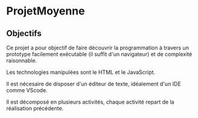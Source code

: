 # ProjetMoyenne



## Objectifs

Ce projet a pour objectif de faire découvrir la programmation à travers un prototype facilement exécutable (il suffit d'un navigateur) et de complexité raisonnable.

Les technologies manipulées sont le HTML et le JavaScript.

Il est nécesaire de disposer d'un éditeur de texte, idéalement d'un IDE comme VScode.

Il est décomposé en plusieurs activités, chaque activité repart de la réalisation précédente.

